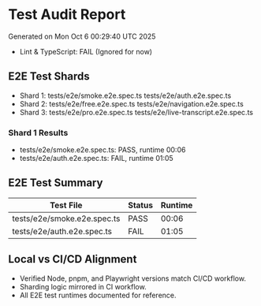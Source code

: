 # Test Audit Report
Generated on Mon Oct  6 00:29:40 UTC 2025

- Lint & TypeScript: FAIL (Ignored for now)

## E2E Test Shards
- Shard 1: tests/e2e/smoke.e2e.spec.ts tests/e2e/auth.e2e.spec.ts
- Shard 2: tests/e2e/free.e2e.spec.ts tests/e2e/navigation.e2e.spec.ts
- Shard 3: tests/e2e/pro.e2e.spec.ts tests/e2e/live-transcript.e2e.spec.ts

### Shard 1 Results
- tests/e2e/smoke.e2e.spec.ts: PASS, runtime 00:06
- tests/e2e/auth.e2e.spec.ts: FAIL, runtime 01:05

## E2E Test Summary
| Test File | Status | Runtime |
|-----------|--------|--------|
| tests/e2e/smoke.e2e.spec.ts | PASS | 00:06 |
| tests/e2e/auth.e2e.spec.ts | FAIL | 01:05 |

## Local vs CI/CD Alignment
- Verified Node, pnpm, and Playwright versions match CI/CD workflow.
- Sharding logic mirrored in CI workflow.
- All E2E test runtimes documented for reference.
